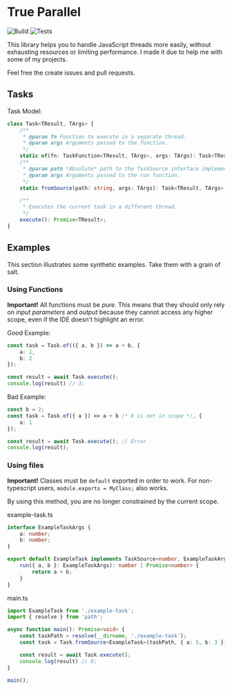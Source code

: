 
# True Parallel

![Build](https://github.com/paulcosma97/true-parallel/workflows/master%20build/badge.svg) ![Tests](https://github.com/paulcosma97/true-parallel/workflows/master%20tests/badge.svg)

This library helps you to handle JavaScript threads more easily, without exhausting resources or limiting performance. I made it due to help me with some of my projects.

Feel free the create issues and pull requests.

## Tasks

Task Model:
```ts
class Task<TResult, TArgs> {
	/**
	 * @param fn Function to execute in a separate thread.
	 * @param args Arguments passed to the function.
	 */
	static of(fn: TaskFunction<TResult, TArgs>, args: TArgs): Task<TResult, TArgs>;
	/**
	 * @param path *Absolute* path to the TaskSource interface implementation. 
	 * @param args Arguments passed to the run function.
	 */
	static fromSource(path: string, args: TArgs): Task<TResult, TArgs>;

	/**
	 * Executes the current task in a different thread.
	 */
	execute(): Promise<TResult>;
}
```

## Examples

This section illustrates some synthetic examples. Take them with a grain of salt.

### Using Functions

**Important!**
All functions must be *pure*. This means that they should only rely on *input parameters* and *output* because they cannot access any higher scope, even if the IDE doesn't highlight an error.

Good Example:
```ts
const task = Task.of(({ a, b }) => a + b, {
	a: 1,
	b: 2
});

const result = await Task.execute();
console.log(result) // 3;
```
Bad Example:
```ts
const b = 2;
const task = Task.of({ a }) => a + b /* b is not in scope */, {
	a: 1
});

const result = await Task.execute(); // Error
console.log(result);
```

### Using files

**Important!**
Classes must be `default` exported in order to work. For non-typescript users, `module.exports = MyClass;` also works.

By using this method, you are no longer constrained by the current scope. 

example-task.ts
```ts
interface ExampleTaskArgs {
	a: number;
	b: number;
}

export default ExampleTask implements TaskSource<number, ExampleTaskArgs> {
	run({ a, b }: ExampleTaskArgs): number | Promise<number> {
		return a + b;
	}
}
```

main.ts
```ts
import ExampleTask from './example-task';
import { resolve } from 'path';

async function main(): Promise<void> {
	const taskPath = resolve(__dirname, './example-task');
	const task = Task.fromSource<ExampleTask>(taskPath, { a: 5, b: 3 });

	const result = await Task.execute();
	console.log(result) // 8;
}

main();
```




